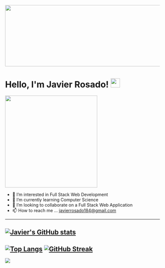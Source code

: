 <img src="https://user-images.githubusercontent.com/88807540/154182216-b4146f52-ba9c-4358-8413-6454b93108f9.jpg" width="2000000" height="200">








# Hello, I'm Javier Rosado! <img src="https://raw.githubusercontent.com/MartinHeinz/MartinHeinz/master/wave.gif" width="30px">

<img src="https://user-images.githubusercontent.com/88807540/154181297-bbd162a6-ce47-4686-9eb3-399c83c3e7ba.png" width="300" height="300">

- 👀 I’m interested in Full Stack Web Development 
- 🌱 I’m currently learning Computer Science 
- 💞️ I’m looking to collaborate on a Full Stack Web Application
- 📫 How to reach me ... javierrosado184@gmail.com
-----------------------------------------------------------------------------------------------------------------------------------------------------------------------------------

[![Javier's GitHub stats](https://github-readme-stats.vercel.app/api?username=jrosado184)](https://github.com/anuraghazra/github-readme-stats)
-----------------------------------------------------------------------------------------------------------------------------------------------------------------------------------
[![Top Langs](https://github-readme-stats.vercel.app/api/top-langs/?username=jrosado184)](https://github.com/jrosado184/github-readme-stats)
[![GitHub Streak](https://github-readme-streak-stats.herokuapp.com/?user=jrosado184)](https://git.io/streak-stats)
-----------------------------------------------------------------------------------------------------------------------------------------------------------------------------------

![](https://komarev.com/ghpvc/?username=your-jrosado184)
